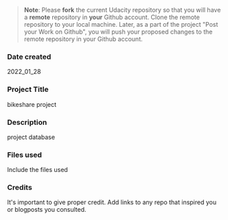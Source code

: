 >**Note**: Please **fork** the current Udacity repository so that you will have a **remote** repository in **your** Github account. Clone the remote repository to your local machine. Later, as a part of the project "Post your Work on Github", you will push your proposed changes to the remote repository in your Github account.

### Date created
2022_01_28

### Project Title
bikeshare project

### Description
project database

### Files used
Include the files used

### Credits
It's important to give proper credit. Add links to any repo that inspired you or blogposts you consulted.



